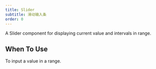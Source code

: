 ```yaml
---
title: Slider
subtitle: 滑动输入条
order: 0
---
```


A Slider component for displaying current value and intervals in range.

## When To Use

To input a value in a range.

